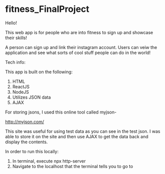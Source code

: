 # fitness_FinalProject

Hello!

This web app is for people who are into fitness to sign up and showcase their skills! 

A person can sign up and link their instagram account.
Users can veiw the application and see what sorts of cool stuff people can do in the world!

Tech info:

This app is built on the following:
1. HTML
2. ReactJS
3. NodeJS
4. Utilizes JSON data 
5. AJAX

For storing jsons, I used this online tool called myjson-

http://myjson.com/

This site was useful for using test data as you can see in the test json. I was able to store it on the site and then use AJAX to get the data back and display the contents.

In order to run this locally:

1. In terminal, execute npx http-server
2. Navigate to the localhost that the terminal tells you to go to
